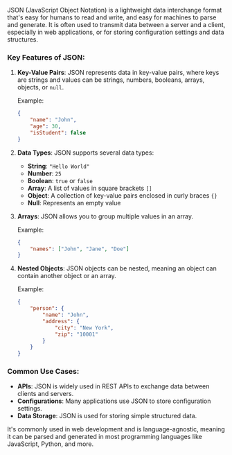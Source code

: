JSON (JavaScript Object Notation) is a lightweight data interchange format that's easy for humans to read and write, and easy for machines to parse and generate. It is often used to transmit data between a server and a client, especially in web applications, or for storing configuration settings and data structures.

### Key Features of JSON:
1. **Key-Value Pairs**: JSON represents data in key-value pairs, where keys are strings and values can be strings, numbers, booleans, arrays, objects, or `null`.

   Example:
   ```json
   {
       "name": "John",
       "age": 30,
       "isStudent": false
   }
   ```

2. **Data Types**: JSON supports several data types:
   - **String**: `"Hello World"`
   - **Number**: `25`
   - **Boolean**: `true` or `false`
   - **Array**: A list of values in square brackets `[]`
   - **Object**: A collection of key-value pairs enclosed in curly braces `{}`
   - **Null**: Represents an empty value

3. **Arrays**: JSON allows you to group multiple values in an array.

   Example:
   ```json
   {
       "names": ["John", "Jane", "Doe"]
   }
   ```

4. **Nested Objects**: JSON objects can be nested, meaning an object can contain another object or an array.

   Example:
   ```json
   {
       "person": {
           "name": "John",
           "address": {
               "city": "New York",
               "zip": "10001"
           }
       }
   }
   ```

### Common Use Cases:
- **APIs**: JSON is widely used in REST APIs to exchange data between clients and servers.
- **Configurations**: Many applications use JSON to store configuration settings.
- **Data Storage**: JSON is used for storing simple structured data.

It's commonly used in web development and is language-agnostic, meaning it can be parsed and generated in most programming languages like JavaScript, Python, and more.
